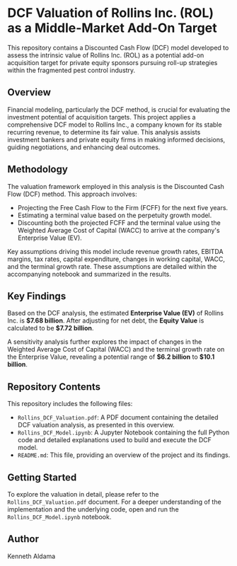 # DCF Valuation of Rollins Inc. (ROL) as a Middle-Market Add-On Target

This repository contains a Discounted Cash Flow (DCF) model developed to assess the intrinsic value of Rollins Inc. (ROL) as a potential add-on acquisition target for private equity sponsors pursuing roll-up strategies within the fragmented pest control industry.

## Overview

Financial modeling, particularly the DCF method, is crucial for evaluating the investment potential of acquisition targets. This project applies a comprehensive DCF model to Rollins Inc., a company known for its stable recurring revenue, to determine its fair value. This analysis assists investment bankers and private equity firms in making informed decisions, guiding negotiations, and enhancing deal outcomes.

## Methodology

The valuation framework employed in this analysis is the Discounted Cash Flow (DCF) method. This approach involves:

-   Projecting the Free Cash Flow to the Firm (FCFF) for the next five years.
-   Estimating a terminal value based on the perpetuity growth model.
-   Discounting both the projected FCFF and the terminal value using the Weighted Average Cost of Capital (WACC) to arrive at the company's Enterprise Value (EV).

Key assumptions driving this model include revenue growth rates, EBITDA margins, tax rates, capital expenditure, changes in working capital, WACC, and the terminal growth rate. These assumptions are detailed within the accompanying notebook and summarized in the results.

## Key Findings

Based on the DCF analysis, the estimated **Enterprise Value (EV)** of Rollins Inc. is **\$7.68 billion**. After adjusting for net debt, the **Equity Value** is calculated to be **\$7.72 billion**.

A sensitivity analysis further explores the impact of changes in the Weighted Average Cost of Capital (WACC) and the terminal growth rate on the Enterprise Value, revealing a potential range of **\$6.2 billion** to **\$10.1 billion**.

## Repository Contents

This repository includes the following files:

-   `Rollins_DCF_Valuation.pdf`: A PDF document containing the detailed DCF valuation analysis, as presented in this overview.
-   `Rollins_DCF_Model.ipynb`: A Jupyter Notebook containing the full Python code and detailed explanations used to build and execute the DCF model.
-   `README.md`: This file, providing an overview of the project and its findings.

## Getting Started

To explore the valuation in detail, please refer to the `Rollins_DCF_Valuation.pdf` document. For a deeper understanding of the implementation and the underlying code, open and run the `Rollins_DCF_Model.ipynb` notebook.

## Author

Kenneth Aldama
